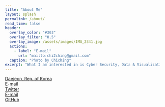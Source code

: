 ```yaml
---
title: "About Me"
layout: splash
permalink: /about/
read_time: false
header:
  overlay_color: "#303"
  overlay_filter: "0.5"
  overlay_image: /assets/images/IMG_2341.jpg
  actions:
    - label: "E-mail"
      url: "mailto:chi2ching@gmail.com"
  caption: "Photo by Chiching"
excerpt: "What I am interested in is Cyber Security, Data & Visualization, and English. Actually, I'm not an expert in any kind of field. To tell the truth, this blog pages has been just made for me who forget easily what I had found out. If someone can get some useful information from here, it would be glad to me. Please have a wonderful day and take care."
---
```

<i class="fas fa-map-marker-alt"></i><a href="https://goo.gl/maps/VVEvFrSGuPw4ofNS9"> Daejeon, Rep. of Korea </a><br>
<i class="fas fa-envelope"></i> <a href="mailto:chi2ching@gmail.com">E-mail</a><br>
<i class="fab fa-fw fa-twitter-square"></i> <a href=https://twitter.com/chi2ching>Twitter</a><br>
<i class="fab fa-fw fa-facebook-square"></i> <a href="https://www.facebook.com/chaechang.lee">E-mail</a><br>
<i class="fab fa-fw fa-github"></i> <a href="https://github.com/IcedVanillaLatte">GitHub</a><br>




<!--
<i class="fab fa-fw fa-instagram"></i>
<i class="fas fa-fw fa-link"></i>
-->